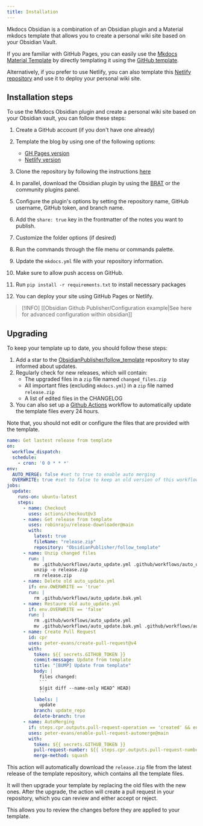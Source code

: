 ```yaml
---
title: Installation
---
```


Mkdocs Obsidian is a combination of an Obsidian plugin and a Material mkdocs template that allows you to create a personal wiki site based on your Obsidian Vault.

If you are familiar with GitHub Pages, you can easily use the [Mkdocs Material Template](https://www.squidfunk.github.io/mkdocs-material/) by directly templating it using the [GitHub template](https://github.com/ObsidianPublisher/publisher-template-gh-pages/generate).

Alternatively, if you prefer to use Netlify, you can also template this [Netlify repository](https://github.com/ObsidianPublisher/publisher-template-netlify/generate) and use it to deploy your personal wiki site.

## Installation steps

To use the Mkdocs Obsidian plugin and create a personal wiki site based on your Obsidian vault, you can follow these steps:

1. Create a GitHub account (if you don't have one already)
2. Template the blog by using one of the following options:
	- [GH Pages version](https://github.com/ObsidianPublisher/publisher-template-gh-pages/generate)
	- [Netlify version](https://github.com/ObsidianPublisher/publisher-template-netlify/generate)

3. Clone the repository by following the instructions [here](https://docs.github.com/en/get-started/getting-started-with-git/about-remote-repositories)
4. In parallel, download the Obsidian plugin by using the [BRAT](https://github.com/TfTHacker/obsidian42-brat) or the community plugins panel.
5. Configure the plugin's options by setting the repository name, GitHub username, GitHub token, and branch name.
6. Add the `share: true` key in the frontmatter of the notes you want to publish.
7. Customize the folder options (if desired)
8. Run the commands through the file menu or commands palette.
9. Update the `mkdocs.yml` file with your repository information.
10. Make sure to allow push access on GitHub.
11. Run `pip install -r requirements.txt` to install necessary packages
12. You can deploy your site using GitHub Pages or Netlify.

> [!INFO] [[Obsidian Github Publisher/Configuration example|See here for advanced configuration within obsidian]]

## Upgrading

To keep your template up to date, you should follow these steps:

1. Add a star to the [ObsidianPublisher/follow_template](https://github.com/ObsidianPublisher/follow_template) repository to stay informed about updates.
2. Regularly check for new releases, which will contain:
    - The upgraded files in a `zip` file named `changed_files.zip`
    - All important files (excluding `mkdocs.yml`) in a `zip` file named `release.zip`
    - A list of edited files in the CHANGELOG
3. You can also set up a [Github Actions](https://github.com/features/actions) workflow to automatically update the template files every 24 hours.

Note that, you should not edit or configure the files that are provided with the template.

```yaml
name: Get lastest release from template
on:
  workflow_dispatch:
  schedule:
    - cron: '0 0 * * *'
env:
  AUTO_MERGE: false #set to true to enable auto merging
  OVERWRITE: true #set to false to keep an old version of this workflow
jobs:
  update:
    runs-on: ubuntu-latest
    steps:
      - name: Checkout
        uses: actions/checkout@v3
      - name: Get release from template
        uses: robinraju/release-downloader@main
        with:
          latest: true
          fileName: "release.zip"
          repository: "ObsidianPublisher/follow_template"
      - name: Unzip changed files
        run: |
          mv .github/workflows/auto_update.yml .github/workflows/auto_update.bak.yml
          unzip -o release.zip
          rm release.zip
      - name: Delete old auto_update.yml
        if: env.OWERWRITE == 'true'
        run: |
          rm .github/workflows/auto_update.bak.yml
      - name: Restaure old auto_update.yml
        if: env.OVERWRITE == 'false'
        run: |
          rm .github/workflows/auto_update.yml
          mv .github/workflows/auto_update.bak.yml .github/workflows/auto_update.yml
      - name: Create Pull Request
        id: cpr
        uses: peter-evans/create-pull-request@v4
        with:
          token: ${{ secrets.GITHUB_TOKEN }}
          commit-message: Update from template
          title: "[BUMP] Update from template"
          body: |
            files changed:
            ```
            $(git diff --name-only HEAD^ HEAD)
            ```
          labels: |
            update
          branch: update_repo
          delete-branch: true
      - name: AutoMerging 
        if: steps.cpr.outputs.pull-request-operation == 'created' && env.AUTO_MERGE == 'true'
        uses: peter-evans/enable-pull-request-automerge@main
        with:
          token: ${{ secrets.GITHUB_TOKEN }}
          pull-request-number: ${{ steps.cpr.outputs.pull-request-number }}
          merge-method: squash
```

This action will automatically download the `release.zip` file from the latest release of the template repository, which contains all the template files.

It will then upgrade your template by replacing the old files with the new ones. After the upgrade, the action will create a pull request in your repository, which you can review and either accept or reject.

This allows you to review the changes before they are applied to your template.


